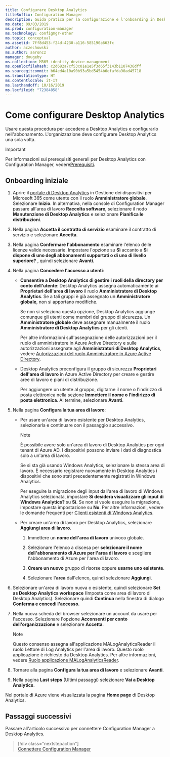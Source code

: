 ```yaml
---
title: Configurare Desktop Analytics
titleSuffix: Configuration Manager
description: Guida pratica per la configurazione e l'onboarding in Desktop Analytics.
ms.date: 09/03/2019
ms.prod: configuration-manager
ms.technology: configmgr-other
ms.topic: conceptual
ms.assetid: 7ff8d453-f24d-4230-a116-585190a663fc
author: aczechowski
ms.author: aaroncz
manager: dougeby
ms.collection: M365-identity-device-management
ms.openlocfilehash: c2d682a7cf53c01e1e5f3d65f3143b1107436dff
ms.sourcegitcommit: b64ed4a10a90b93a5bd5454b6efafda90ad45718
ms.translationtype: HT
ms.contentlocale: it-IT
ms.lasthandoff: 10/16/2019
ms.locfileid: "72384858"
---
```

# <a name="how-to-set-up-desktop-analytics"></a>Come configurare Desktop Analytics

Usare questa procedura per accedere a Desktop Analytics e configurarlo nell'abbonamento. L'organizzazione deve configurare Desktop Analytics una sola volta.  


> [!Important]  
> Per informazioni sui prerequisiti generali per Desktop Analytics con Configuration Manager, vedere[Prerequisiti](/sccm/desktop-analytics/overview#prerequisites).  

## <a name="initial-onboarding"></a>Onboarding iniziale

1. Aprire il [portale di Desktop Analytics](https://aka.ms/desktopanalytics) in Gestione dei dispositivi per Microsoft 365 come utente con il ruolo **Amministratore globale**. Selezionare **Inizio**. In alternativa, nella console di Configuration Manager passare all'area di lavoro **Raccolta software**, selezionare il nodo **Manutenzione di Desktop Analytics** e selezionare **Pianifica le distribuzioni**.

2. Nella pagina **Accetta il contratto di servizio** esaminare il contratto di servizio e selezionare **Accetta**.  

3. Nella pagina **Confermare l'abbonamento** esaminare l'elenco delle licenze valide necessarie. Impostare l'opzione su **Sì** accanto a **Si dispone di uno degli abbonamenti supportati o di uno di livello superiore?** , quindi selezionare **Avanti**.  

4. Nella pagina **Concedere l'accesso a utenti**:

    - **Consentire a Desktop Analytics di gestire i ruoli della directory per conto dell'utente**: Desktop Analytics assegna automaticamente ai **Proprietari dell'area di lavoro** il ruolo **Amministratore di Desktop Analytics**. Se a tali gruppi è già assegnato un **Amministratore globale**, non si apportano modifiche.

        Se non si seleziona questa opzione, Desktop Analytics aggiunge comunque gli utenti come membri del gruppo di sicurezza. Un **Amministratore globale** deve assegnare manualmente il ruolo **Amministratore di Desktop Analytics** per gli utenti.   

        Per altre informazioni sull'assegnazione delle autorizzazioni per il ruolo di amministratore in Azure Active Directory e sulle autorizzazioni assegnate agli **Amministratori di Desktop Analytics**, vedere [Autorizzazioni del ruolo Amministratore in Azure Active Directory](https://docs.microsoft.com/azure/active-directory/users-groups-roles/directory-assign-admin-roles).  

    - Desktop Analytics preconfigura il gruppo di sicurezza **Proprietari dell'area di lavoro** in Azure Active Directory per creare e gestire aree di lavoro e piani di distribuzione. 

        Per aggiungere un utente al gruppo, digitarne il nome o l'indirizzo di posta elettronica nella sezione **Immettere il nome o l'indirizzo di posta elettronica**. Al termine, selezionare **Avanti**.

5. Nella pagina **Configura la tua area di lavoro**:  

    - Per usare un'area di lavoro esistente per Desktop Analytics, selezionarla e continuare con il passaggio successivo.  

        > [!Note]  
        > È possibile avere solo un'area di lavoro di Desktop Analytics per ogni tenant di Azure AD. I dispositivi possono inviare i dati di diagnostica solo a un'area di lavoro.  

        Se si sta già usando Windows Analytics, selezionare la stessa area di lavoro. È necessario registrare nuovamente in Desktop Analytics i dispositivi che sono stati precedentemente registrati in Windows Analytics.

        Per eseguire la migrazione degli input dall'area di lavoro di Windows Analytics selezionata, impostare **Si desidera visualizzare gli input di Windows Analytics?** su **Sì**. Se non si vuole eseguire la migrazione, impostare questa impostazione su **No**. Per altre informazioni, vedere le domande frequenti per [Clienti esistenti di Windows Analytics](/sccm/desktop-analytics/faq#existing-windows-analytics-customers).

    - Per creare un'area di lavoro per Desktop Analytics, selezionare **Aggiungi area di lavoro**.  

        1. Immettere un **nome dell'area di lavoro** univoco globale.<!--do we have any guidance for this name?-->  

        2. Selezionare l'elenco a discesa per **selezionare il nome dell'abbonamento di Azure per l'area di lavoro** e scegliere l'abbonamento di Azure per l'area di lavoro.  

        3. **Creare un nuovo** gruppo di risorse oppure **usarne uno esistente**.

        4. Selezionare l'**area** dall'elenco, quindi selezionare **Aggiungi**.  

6. Selezionare un'area di lavoro nuova o esistente, quindi selezionare **Set as Desktop Analytics workspace** (Imposta come area di lavoro di Desktop Analytics).  Selezionare quindi **Continua** nella finestra di dialogo **Conferma e concedi l'accesso**.  

7. Nella nuova scheda del browser selezionare un account da usare per l'accesso. Selezionare l'opzione **Acconsenti per conto dell'organizzazione** e selezionare **Accetta**.  

    > [!Note]  
    > Questo consenso assegna all'applicazione MALogAnalyticsReader il ruolo Lettore di Log Analytics per l'area di lavoro. Questo ruolo applicazione è richiesto da Desktop Analytics. Per altre informazioni, vedere [Ruolo applicazione MALogAnalyticsReader](/sccm/desktop-analytics/troubleshooting#bkmk_MALogAnalyticsReader).  

8. Tornare alla pagina **Configura la tua area di lavoro** e selezionare **Avanti**.  

9. Nella pagina **Last steps** (Ultimi passaggi) selezionare **Vai a Desktop Analytics**.

Nel portale di Azure viene visualizzata la pagina **Home page** di Desktop Analytics.


## <a name="next-steps"></a>Passaggi successivi

Passare all'articolo successivo per connettere Configuration Manager a Desktop Analytics.
> [!div class="nextstepaction"]  
> [Connettere Configuration Manager](/sccm/desktop-analytics/connect-configmgr)  
